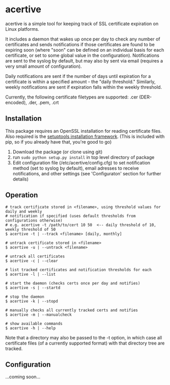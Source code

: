 # acertive

acertive is a simple tool for keeping track of SSL certificate expiration on Linux platforms.

It includes a daemon that wakes up once per day to check any number of certificates and sends notifications if those certificates are found to be expiring soon (where "soon" can be defined on an individual basis for each certificate, or set to some global value in the configuration). Notifications are sent to the syslog by default, but may also by sent via email (requires a very small amount of configuration).

Daily notifications are sent if the number of days until expiration for a certificate is within a specified amount - the "daily threshold." Similarly, weekly notifications are sent if expiration falls within  the weekly threshold.

Currently, the following certificate filetypes are supported: .cer (DER-encoded), .der, .pem, .crt

## Installation

This package requires an OpenSSL installation for reading certificate files.
Also required is the [setuptools installation framework](https://pypi.python.org/pypi/setuptools).
(This is included with pip, so if you already have that, you're good to go)

1. Download the package (or clone using git)
2. run `sudo python setup.py install` in top level directory of package
3. Edit configuration file (/etc/acertive/config.cfg) to set notification method (set to syslog by default), email adresses to receive notifications, and other settings (see 'Configuraton' section for further details)


## Operation

```
# track certificate stored in <filename>, using threshold values for daily and weekly
# notification if specified (uses default thresholds from configurations otherwise)
# e.g. acertive -t /path/to/cert 10 50  <-- daily threshold of 10, weekly threshold of 50
$ acertive -t | --track <filename> [daily, monthly]

# untrack certificate stored in <filename>
$ acertive -u | --untrack <filename>

# untrack all certificates
$ acertive -c | --clear				

# list tracked certificates and notification thresholds for each
$ acertive -l | --list	

# start the daemon (checks certs once per day and notifies)
$ acertive -s | --startd				

# stop the daemon
$ acertive -k | --stopd				

# manually checks all currently tracked certs and notifies
$ acertive -m | --manualcheck

# show available commands
$ acertive -h | --help
```

Note that a directory may also be passed to the -t option, in which case all certificate files (of a currently supported format) with that directory tree are tracked.

## Configuration

...coming soon...